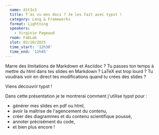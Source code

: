 ```yaml
---
  name: d1t3s3
  title: T'as vu mes docs ? Je les fait avec typst !
  category: Lang & Frameworks
  format: Lightning
  speakers: 
    - Virginie Pageaud
  room: FabLab
  slot: 02/10/2025
  time_start: '12h30'
  time_end: '12h45'
---
```

Marre des limitations de Markdown et Asciidoc ?
Tu passes ton temps à mettre du html dans tes slides en Markdown ?
LaTeX est trop lourd ?
Tu voudrais voir en direct tes modifications quand tu crées des slides ?

Viens découvrir typst !

Dans cette présentation je te montrerai comment j'utilise typst pour :

- générer mes slides en pdf ou html,
- avoir la maîtrise de l'agencement du contenu,
- créer des diagrammes et du contenu scientifique poussé,
- annoter précisément du code,
- et bien plus encore !